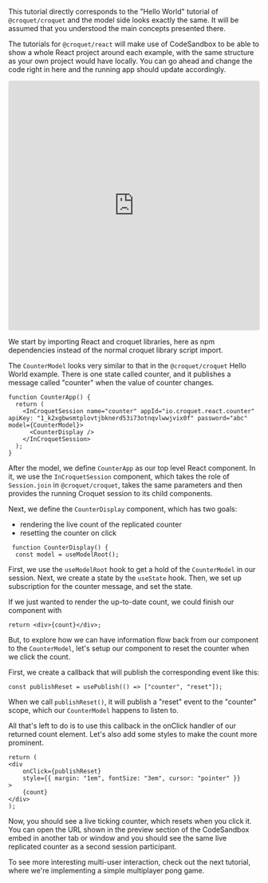 This tutorial directly corresponds to the "Hello World" tutorial of `@croquet/croquet` and the model side looks exactly the same. It will be assumed that you understood the main concepts presented there.

The tutorials for `@croquet/react` will make use of CodeSandbox to be able to show a whole React project around each example, with the same structure as your own project would have locally. You can go ahead and change the code right in here and the running app should update accordingly.

<iframe
     src="https://codesandbox.io/embed/react-croquet-counter-t5gw9?fontsize=14&module=%2Findex.jsx&theme=light"
     style="width:100%; height:500px; border:0; border-radius: 4px; overflow:hidden;"
     title="react-croquet counter"
     allow="geolocation; microphone; camera; midi; vr; accelerometer; gyroscope; payment; ambient-light-sensor; encrypted-media; usb"
     sandbox="allow-modals allow-forms allow-popups allow-scripts allow-same-origin"
   ></iframe>

We start by importing React and croquet libraries, here as npm dependencies instead of the normal croquet library script import.

The `CounterModel` looks very similar to that in the `@croquet/croquet` Hello World example. There is one state called counter, and it publishes a message called "counter" when the value of counter changes.

```
function CounterApp() {
  return (
    <InCroquetSession name="counter" appId="io.croquet.react.counter" apiKey: "1_k2xgbwsmtplovtjbknerd53i73otnqvlwwjvix0f" password="abc" model={CounterModel}>
      <CounterDisplay />
    </InCroquetSession>
  );
}
```

After the model, we define `CounterApp` as our top level React component. In it, we use the `InCroquetSession` component, which takes the role of `Session.join` in `@croquet/croquet`, takes the same parameters and then provides the running Croquet session to its child components.

Next, we define the `CounterDisplay` component, which has two goals:

 - rendering the live count of the replicated counter
 - resetting the counter on click

```
 function CounterDisplay() {
  const model = useModelRoot();
```

First, we use the `useModelRoot` hook to get a hold of the `CounterModel` in our session.
Next, we create a state by the `useState` hook. Then, we set up subscription for the counter message, and set the state.

If we just wanted to render the up-to-date count, we could finish our component with

```
return <div>{count}</div>;
```

But, to explore how we can have information flow back from our component to the `CounterModel`, let's setup our component to reset the counter when we click the count.

First, we create a callback that will publish the corresponding event like this:

```
const publishReset = usePublish(() => ["counter", "reset"]);
```

When we call `publishReset()`, it will publish a "reset" event to the "counter" scope, which our `CounterModel` happens to listen to.

All that's left to do is to use this callback in the onClick handler of our returned count element. Let's also add some styles to make the count more prominent.

```
return (
<div
    onClick={publishReset}
    style={{ margin: "1em", fontSize: "3em", cursor: "pointer" }}
>
    {count}
</div>
);
```

Now, you should see a live ticking counter, which resets when you click it. You can open the URL shown in the preview section of the CodeSandbox embed in another tab or window and you should see the same live replicated counter as a second session participant.

To see more interesting multi-user interaction, check out the next tutorial, where we're implementing a simple multiplayer pong game.
